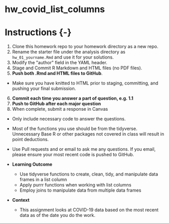 # hw_covid_list_columns
# Instructions {-}
1. Clone this homework repo to your homework directory as a new repo.
2. Rename the starter file under the analysis directory as `hw_01_yourname.Rmd` and use it for your solutions.   
3. Modify the "author" field in the YAML header.  
4. Stage and Commit R Markdown and HTML files (no PDF files).   
5. **Push both .Rmd and HTML files to GitHub**.   
- Make sure you have knitted to HTML prior to staging, committing, and pushing your final submission.  
6. **Commit each time you answer a part of question, e.g. 1.1**   
7. **Push to GitHub after each major question**   
8. When complete, submit a response in Canvas  
    
- Only include necessary code to answer the questions.
- Most of the functions you use should be from the tidyverse. Unnecessary Base R or other packages not covered in class will result in point deductions.
- Use Pull requests and or email to ask me any questions. If you email, please ensure your most recent code is pushed to GitHub.

- **Learning Outcome**
  + Use tidyverse functions to create, clean, tidy, and manipulate data frames in a list column
  + Apply purrr functions when working with list columns
  + Employ joins to manipulate data from multiple data frames

- **Context** 
  + This assignment looks at COVID-19 data based on the most recent data as of the date you do the work.
